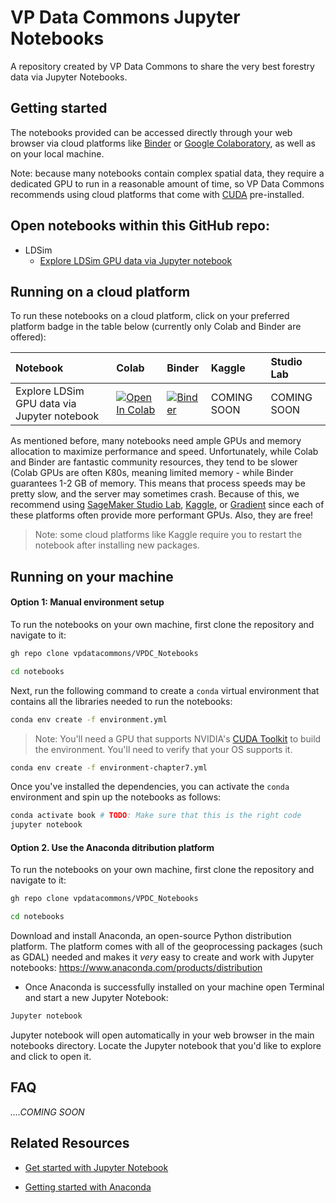 # VP Data Commons Jupyter Notebooks

A repository created by VP Data Commons to share the very best forestry data via Jupyter Notebooks.

## Getting started

The notebooks provided can be accessed directly through your web browser via cloud platforms like [Binder](https://jupyter.org/binder#:~:text=The%20Binder%20project%20offers%20an,and%20streamline%20sharing%20among%20teams.) or [Google Colaboratory](https://colab.research.google.com/#scrollTo=-Rh3-Vt9Nev9), as well as on your local machine. 

Note: because many notebooks contain complex spatial data, they require a dedicated GPU to run in a reasonable amount of time, so VP Data Commons recommends using cloud platforms that come with [CUDA](https://blogs.nvidia.com/blog/2012/09/10/what-is-cuda-2/) pre-installed.

## Open notebooks within this GitHub repo:

- LDSim 
  * [Explore LDSim GPU data via Jupyter notebook](notebooks/01_LDSim_Notebook.ipynb)


## Running on a cloud platform

To run these notebooks on a cloud platform, click on your preferred platform badge in the table below (currently only Colab and Binder are offered):

| Notebook                                     | Colab                                                                                                                                                                                               | Binder                                                                                                                                                                                                   | Kaggle                                                                                                                                                                               | Studio Lab                                                                                                                                                                                                   |
|:--------------------------------------------|:----------------------------------------------------------------------------------------------------------------------------------------------------------------------------------------------------|:---------------------------------------------------------------------------------------------------------------------------------------------------------------------------------------------------------|:---------------------------------------------------------------------------------------------------------------------------------------------------------------------------------------|:-------------------------------------------------------------------------------------------------------------------------------------------------------------------------------------------------------------|
| Explore LDSim GPU data via Jupyter notebook   | [![Open In Colab](https://colab.research.google.com/assets/colab-badge.svg)](https://colab.research.google.com/github/vpdatacommons/VPDC_Notebooks/blob/main/notebooks/01_LDSim_Notebook.ipynb)   | [![Binder](https://mybinder.org/badge_logo.svg)](https://mybinder.org/v2/gh/vpdatacommons/VPDC_Notebooks/39c9ffedd9e4e4d952571453cfac6be4ad0779c7?urlpath=lab%2Ftree%2Fnotebooks%2F01_LDSim_Notebook.ipynb) |   COMING SOON   | COMING SOON



As mentioned before, many notebooks need ample GPUs and memory allocation to maximize performance and speed. Unfortunately, while Colab and Binder are fantastic community resources, they tend to be slower (Colab GPUs are often K80s, meaning limited memory - while Binder guarantees 1-2 GB of memory. This means that process speeds may be pretty slow, and the server may sometimes crash. Because of this, we recommend using [SageMaker Studio Lab](https://studiolab.sagemaker.aws/), [Kaggle](https://www.kaggle.com/docs/notebooks), or [Gradient](https://gradient.run/notebooks) since each of these platforms often provide more performant GPUs. Also, they are free!

> Note: some cloud platforms like Kaggle require you to restart the notebook after installing new packages.

## Running on your machine

#### Option 1: Manual environment setup 
To run the notebooks on your own machine, first clone the repository and navigate to it:

```bash
gh repo clone vpdatacommons/VPDC_Notebooks

cd notebooks
```

Next, run the following command to create a `conda` virtual environment that contains all the libraries needed to run the notebooks:

```bash
conda env create -f environment.yml
```

> Note: You'll need a GPU that supports NVIDIA's [CUDA Toolkit](https://developer.nvidia.com/cuda-toolkit) to build the environment. You'll need to verify that your OS supports it. 


```bash
conda env create -f environment-chapter7.yml
```

Once you've installed the dependencies, you can activate the `conda` environment and spin up the notebooks as follows:

```bash
conda activate book # TODO: Make sure that this is the right code
jupyter notebook
```

#### Option 2. Use the Anaconda ditribution platform
To run the notebooks on your own machine, first clone the repository and navigate to it:

```bash
gh repo clone vpdatacommons/VPDC_Notebooks

cd notebooks
```

Download and install Anaconda, an open-source Python distribution platform. The platform comes with all of the geoprocessing packages (such as GDAL) needed and makes it _very_ easy to create and work with Jupyter notebooks: <https://www.anaconda.com/products/distribution>
- Once Anaconda is successfully installed on your machine open Terminal and start a new Jupyter Notebook:  
```bash
Jupyter notebook
```
 Jupyter notebook will open automatically in your web browser in the main notebooks directory. Locate the Jupyter notebook that you'd like to explore and click to open it. 

## FAQ
_....COMING SOON_



## Related Resources

- [Get started with Jupyter Notebook](https://www.dataquest.io/blog/jupyter-notebook-tutorial)

- [Getting started with Anaconda](https://docs.anaconda.com/anaconda/user-guide/getting-started)
